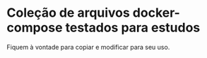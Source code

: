 # Coleção de arquivos docker-compose testados para estudos
Fiquem à vontade para copiar e modificar para seu uso.